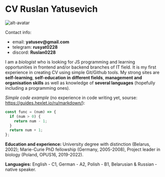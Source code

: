 # __CV Ruslan Yatusevich__

![alt-avatar](https://i.pinimg.com/564x/b3/d1/53/b3d1539c1226258a83d26a8f608a111d.jpg)

Contact info: 
 - email: __yatusev@gmail.com__
 - telegram: __rusyat0228__
 - discord: __Ruslan0228__

I am a _biologist_ who is looking for JS programming and learning opportunities in frontend and/or backend branches of IT field. It is my first experience in creating CV using simple Git/Github tools. My strong sites are __self-learning__, __self-education in different fields__, __management and organisation skills__ as well as knowledge of __several languages__ (hopefully including a programming ones).

_Simple code example_ (no experience in code writing yet, sourse: https://guides.hexlet.io/ru/markdown/): 
```javascript
const func = (num) => {
  if (num > 0) {
    return num - 1;
  }
  return num + 1;
};
```
__Education and experience:__ University degree with distinction (Belarus, 2002); Marie-Curie PhD fellowship (Germany, 2005-2008), Project leader in biology (Poland, OPUS16, 2019-2022).

__Languagies:__ English - C1, German - A2, Polish - B1, Belarusian & Russian - native speaker.

